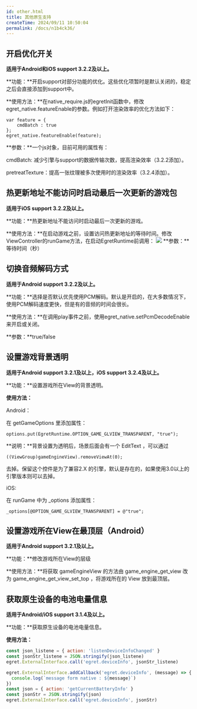 ```yaml
---
id: other.html
title: 其他原生支持
createTime: 2024/09/11 10:50:04
permalink: /docs/n1b4ck36/
---
```


##	开启优化开关

**适用于Android和iOS support 3.2.2及以上。**

**功能：**开启support对部分功能的优化。这些优化项暂时是默认关闭的，稳定之后会直接添加到support中。

**使用方法：**在native_require.js的egretInit函数中，修改egret_native.featureEnable的参数。例如打开渲染效率的优化方法如下：
~~~
var feature = {
	cmdBatch : true
};
egret_native.featureEnable(feature);
~~~
**参数：**一个js对象，目前可用的属性有：

cmdBatch: 减少引擎与support的数据传输次数，提高渲染效率（3.2.2添加）。

pretreatTexture：提高一张纹理被多次使用时的渲染效率（3.2.4添加）。

##	热更新地址不能访问时启动最后一次更新的游戏包

**适用于iOS support 3.2.2及以上。**

**功能：**热更新地址不能访问时启动最后一次更新的游戏。

**使用方法：**在启动游戏之前，设置访问热更新地址的等待时间。修改ViewController的runGame方法，在启动EgretRuntime前调用：
 ![](p1.png)
**参数：**等待时间（秒）

##	切换音频解码方式

**适用于Android support 3.2.2及以上。**

**功能：**选择是否默认优先使用PCM解码。默认是开启的，在大多数情况下，使用PCM解码速度更快，但是有的音频的时间会很长。

**使用方法：**在调用play事件之前，使用egret_native.setPcmDecodeEnable来开启或关闭。

**参数：**true/false

##	设置游戏背景透明

**适用于Android support 3.2.1及以上，iOS support 3.2.4及以上。**

**功能：**设置游戏所在View的背景透明。

**使用方法：**

Android：

在 getGameOptions 里添加属性：
~~~
options.put(EgretRuntime.OPTION_GAME_GLVIEW_TRANSPARENT, "true");
~~~
**说明：**背景设置为透明后，场景后面会有一个 EditText ，可以通过
~~~
((ViewGroup)gameEngineView).removeViewAt(0);
~~~
去掉。保留这个控件是为了兼容2.X 的引擎，默认是存在的，如果使用3.0以上的引擎版本则可以去掉。

iOS:

在 runGame 中为 _options 添加属性：
~~~
_options[@OPTION_GAME_GLVIEW_TRANSPARENT] = @"true";
~~~

##	设置游戏所在View在最顶层（Android）

**适用于Android support 3.2.1及以上。**

**功能：**修改游戏所在View的层级

**使用方法：**将获取 gameEngineView 的方法由 game_engine_get_view 改为 game_engine_get_view_set_top ，将游戏所在的 View 放到最顶层。

##  获取原生设备的电池电量信息

**适用于Android/iOS support 3.1.4及以上。**

**功能：**获取原生设备的电池电量信息。

**使用方法：**
```javascript
const json_listene = { action: 'listenDeviceInfoChanged' }
const jsonStr_listene = JSON.stringify(json_listene)
egret.ExternalInterface.call('egret.deviceInfo', jsonStr_listene)

egret.ExternalInterface.addCallback('egret.deviceInfo', (message) => {
  console.log(`message form native : ${message}`)
})
const json = { action: 'getCurrentBatteryInfo' }
const jsonStr = JSON.stringify(json)
egret.ExternalInterface.call('egret.deviceInfo', jsonStr)
```
